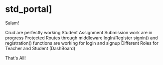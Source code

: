 # std_portal]

Salam!

Crud are perfectly working 
Student Assignment Submission work are in progress
Protected Routes through middleware
logIn/Register
signin() and registration() functions are working for login and signup
Different Roles for Teacher and Student (DashBoard)

That's All!
